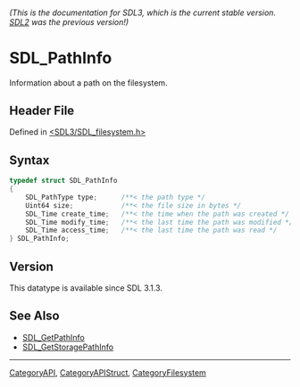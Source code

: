 ###### (This is the documentation for SDL3, which is the current stable version. [SDL2](https://wiki.libsdl.org/SDL2/) was the previous version!)
# SDL_PathInfo

Information about a path on the filesystem.

## Header File

Defined in [<SDL3/SDL_filesystem.h>](https://github.com/libsdl-org/SDL/blob/main/include/SDL3/SDL_filesystem.h)

## Syntax

```c
typedef struct SDL_PathInfo
{
    SDL_PathType type;      /**< the path type */
    Uint64 size;            /**< the file size in bytes */
    SDL_Time create_time;   /**< the time when the path was created */
    SDL_Time modify_time;   /**< the last time the path was modified */
    SDL_Time access_time;   /**< the last time the path was read */
} SDL_PathInfo;
```

## Version

This datatype is available since SDL 3.1.3.

## See Also

- [SDL_GetPathInfo](SDL_GetPathInfo)
- [SDL_GetStoragePathInfo](SDL_GetStoragePathInfo)

----
[CategoryAPI](CategoryAPI), [CategoryAPIStruct](CategoryAPIStruct), [CategoryFilesystem](CategoryFilesystem)

